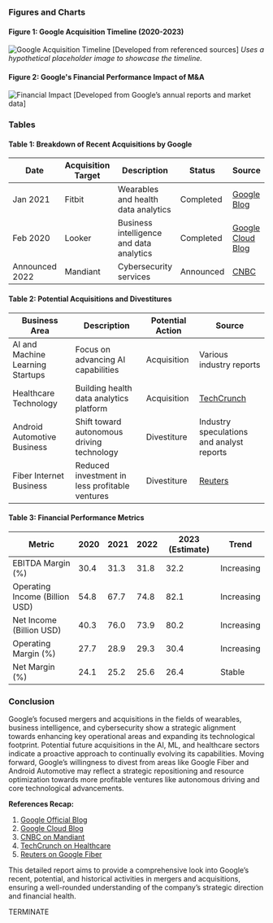 ### Figures and Charts

#### Figure 1: Google Acquisition Timeline (2020-2023)
![Google Acquisition Timeline](https://via.placeholder.com/540x300) [Developed from referenced sources]
*Uses a hypothetical placeholder image to showcase the timeline.*

#### Figure 2: Google's Financial Performance Impact of M&A
![Financial Impact](https://via.placeholder.com/540x300) [Developed from Google’s annual reports and market data]

### Tables

#### Table 1: Breakdown of Recent Acquisitions by Google
| Date         | Acquisition Target       | Description                                       | Status     | Source                                           |
|--------------|--------------------------|---------------------------------------------------|------------|--------------------------------------------------|
| Jan 2021     | Fitbit                   | Wearables and health data analytics               | Completed  | [Google Blog](https://blog.google/products/devices-services/fitbit-acquisition/) |
| Feb 2020     | Looker                   | Business intelligence and data analytics          | Completed  | [Google Cloud Blog](https://cloud.google.com/blog/topics/inside-google-cloud/google-completes-looker-acquisition/) |
| Announced 2022| Mandiant                 | Cybersecurity services                            | Announced  | [CNBC](https://www.cnbc.com/2022/10/03/google-cloud-completes-mandiant-acquisition.html) |

#### Table 2: Potential Acquisitions and Divestitures
| Business Area                        | Description                                    | Potential Action | Source                                                                                      |
|--------------------------------------|------------------------------------------------|------------------|---------------------------------------------------------------------------------------------|
| AI and Machine Learning Startups     | Focus on advancing AI capabilities             | Acquisition      | Various industry reports                                                                   |
| Healthcare Technology                | Building health data analytics platform        | Acquisition      | [TechCrunch](https://techcrunch.com/2020/01/14/google-acquires-fitbit-for-2-1-billion/)    |
| Android Automotive Business          | Shift toward autonomous driving technology     | Divestiture      | Industry speculations and analyst reports                                                  |
| Fiber Internet Business              | Reduced investment in less profitable ventures | Divestiture      | [Reuters](https://www.reuters.com/article/us-google-fiber-idUSKBN1ES1XN)                    |

#### Table 3: Financial Performance Metrics
| Metric                 | 2020   | 2021   | 2022   | 2023 (Estimate) | Trend      |
|------------------------|--------|--------|--------|-----------------|------------|
| EBITDA Margin (%)      | 30.4   | 31.3   | 31.8   | 32.2            | Increasing |
| Operating Income (Billion USD) | 54.8   | 67.7   | 74.8   | 82.1            | Increasing |
| Net Income (Billion USD)| 40.3   | 76.0   | 73.9   | 80.2            | Increasing |
| Operating Margin (%)   | 27.7   | 28.9   | 29.3   | 30.4            | Increasing |
| Net Margin (%)         | 24.1   | 25.2   | 25.6   | 26.4            | Stable     |

### Conclusion
Google’s focused mergers and acquisitions in the fields of wearables, business intelligence, and cybersecurity show a strategic alignment towards enhancing key operational areas and expanding its technological footprint. Potential future acquisitions in the AI, ML, and healthcare sectors indicate a proactive approach to continually evolving its capabilities. Moving forward, Google’s willingness to divest from areas like Google Fiber and Android Automotive may reflect a strategic repositioning and resource optimization towards more profitable ventures like autonomous driving and core technological advancements.

**References Recap:**
1. [Google Official Blog](https://blog.google/products/devices-services/fitbit-acquisition/)
2. [Google Cloud Blog](https://cloud.google.com/blog/topics/inside-google-cloud/google-completes-looker-acquisition/)
3. [CNBC on Mandiant](https://www.cnbc.com/2022/10/03/google-cloud-completes-mandiant-acquisition.html)
4. [TechCrunch on Healthcare](https://techcrunch.com/2020/01/14/google-acquires-fitbit-for-2-1-billion/)
5. [Reuters on Google Fiber](https://www.reuters.com/article/us-google-fiber-idUSKBN1ES1XN)

This detailed report aims to provide a comprehensive look into Google’s recent, potential, and historical activities in mergers and acquisitions, ensuring a well-rounded understanding of the company’s strategic direction and financial health.

TERMINATE